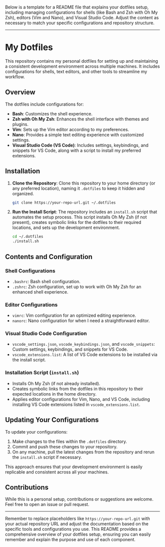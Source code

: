 Below is a template for a README file that explains your dotfiles setup, including managing configurations for shells (like Bash and Zsh with Oh My Zsh), editors (Vim and Nano), and Visual Studio Code. Adjust the content as necessary to match your specific configurations and repository structure.

---

# My Dotfiles

This repository contains my personal dotfiles for setting up and maintaining a consistent development environment across multiple machines. It includes configurations for shells, text editors, and other tools to streamline my workflow.

## Overview

The dotfiles include configurations for:

- **Bash**: Customizes the shell experience.
- **Zsh with Oh My Zsh**: Enhances the shell interface with themes and plugins.
- **Vim**: Sets up the Vim editor according to my preferences.
- **Nano**: Provides a simple text editing experience with customized settings.
- **Visual Studio Code (VS Code)**: Includes settings, keybindings, and snippets for VS Code, along with a script to install my preferred extensions.

## Installation

1. **Clone the Repository**:
   Clone this repository to your home directory (or any preferred location), naming it `.dotfiles` to keep it hidden and organized.

   ```bash
   git clone https://your-repo-url.git ~/.dotfiles
   ```

2. **Run the Install Script**:
   The repository includes an `install.sh` script that automates the setup process. This script installs Oh My Zsh (if not present), creates symbolic links for the dotfiles to their required locations, and sets up the development environment.

   ```bash
   cd ~/.dotfiles
   ./install.sh
   ```

## Contents and Configuration

### Shell Configurations

- `.bashrc`: Bash shell configuration.
- `.zshrc`: Zsh configuration, set up to work with Oh My Zsh for an enhanced shell experience.

### Editor Configurations

- `vimrc`: Vim configuration for an optimized editing experience.
- `nanorc`: Nano configuration for when I need a straightforward editor.

### Visual Studio Code Configuration

- `vscode_settings.json`, `vscode_keybindings.json`, and `vscode_snippets`: Custom settings, keybindings, and snippets for VS Code.
- `vscode_extensions.list`: A list of VS Code extensions to be installed via the install script.

### Installation Script (`install.sh`)

- Installs Oh My Zsh (if not already installed).
- Creates symbolic links from the dotfiles in this repository to their expected locations in the home directory.
- Applies editor configurations for Vim, Nano, and VS Code, including installing VS Code extensions listed in `vscode_extensions.list`.

## Updating Your Configurations

To update your configurations:

1. Make changes to the files within the `.dotfiles` directory.
2. Commit and push these changes to your repository.
3. On any machine, pull the latest changes from the repository and rerun the `install.sh` script if necessary.

This approach ensures that your development environment is easily replicable and consistent across all your machines.

## Contributions

While this is a personal setup, contributions or suggestions are welcome. Feel free to open an issue or pull request.

---

Remember to replace placeholders like `https://your-repo-url.git` with your actual repository URL and adjust the documentation based on the specific tools and configurations you use. This README provides a comprehensive overview of your dotfiles setup, ensuring you can easily remember and explain the purpose and use of each component.